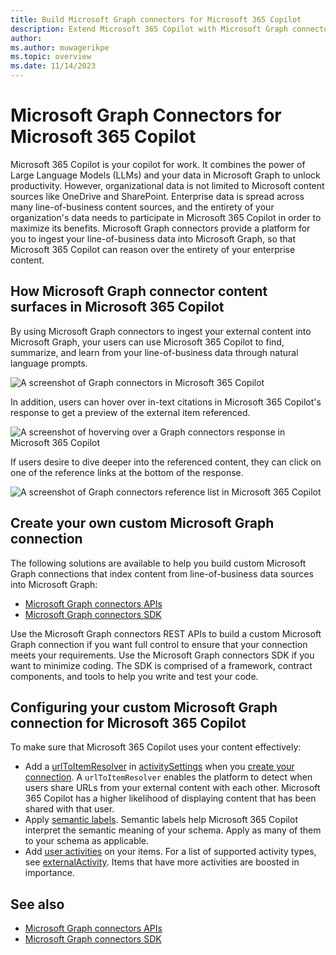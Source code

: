 ```yaml
---
title: Build Microsoft Graph connectors for Microsoft 365 Copilot
description: Extend Microsoft 365 Copilot with Microsoft Graph connectors
author: 
ms.author: muwagerikpe
ms.topic: overview
ms.date: 11/14/2023
---
```


# Microsoft Graph Connectors for Microsoft 365 Copilot

Microsoft 365 Copilot is your copilot for work. It combines the power of Large Language Models (LLMs) and your data in Microsoft Graph to unlock productivity. However, organizational data is not limited to Microsoft content sources like OneDrive and SharePoint. Enterprise data is spread across many line-of-business content sources, and the entirety of your organization's data needs to participate in Microsoft 365 Copilot in order to maximize its benefits. Microsoft Graph connectors provide a platform for you to ingest your line-of-business data into Microsoft Graph, so that Microsoft 365 Copilot can reason over the entirety of your enterprise content.

## How Microsoft Graph connector content surfaces in Microsoft 365 Copilot

By using Microsoft Graph connectors to ingest your external content into Microsoft Graph, your users can use Microsoft 365 Copilot to find, summarize, and learn from your line-of-business data through natural language prompts.

![A screenshot of Graph connectors in Microsoft 365 Copilot](assets/images/connectors-copilot-response.png)

In addition, users can hover over in-text citations in Microsoft 365 Copilot's response to get a preview of the external item referenced.

![A screenshot of hoverving over a Graph connectors response in Microsoft 365 Copilot](assets/images/connectors-copilot-hover.png)

If users desire to dive deeper into the referenced content, they can click on one of the reference links at the bottom of the response.

![A screenshot of Graph connectors reference list in Microsoft 365 Copilot](assets/images/connectors-copilot-logo.png)

## Create your own custom Microsoft Graph connection

The following solutions are available to help you build custom Microsoft Graph connections that index content from line-of-business data sources into Microsoft Graph:

- [Microsoft Graph connectors APIs](/graph/connecting-external-content-connectors-api-overview)
- [Microsoft Graph connectors SDK](/graph/custom-connector-sdk-sample-overview)

Use the Microsoft Graph connectors REST APIs to build a custom Microsoft Graph connection if you want full control to ensure that your connection meets your requirements. Use the Microsoft Graph connectors SDK if you want to minimize coding. The SDK is comprised of a framework, contract components, and tools to help you write and test your code.

## Configuring your custom Microsoft Graph connection for Microsoft 365 Copilot

To make sure that Microsoft 365 Copilot uses your content effectively:

- Add a [urlToItemResolver](/graph/api/resources/externalconnectors-urltoitemresolverbase) in [activitySettings](/graph/api/resources/externalconnectors-activitysettings) when you [create your connection](/graph/connecting-external-content-manage-connections#create-a-connection). A `urlToItemResolver` enables the platform to detect when users share URLs from your external content with each other. Microsoft 365 Copilot has a higher likelihood of displaying content that has been shared with that user. 
- Apply [semantic labels](/graph/connecting-external-content-manage-schema). Semantic labels help Microsoft 365 Copilot interpret the semantic meaning of your schema. Apply as many of them to your schema as applicable.
- Add [user activities](/graph/api/externalconnectors-externalitem-addactivities) on your items. For a list of supported activity types, see [externalActivity](/graph/api/resources/externalconnectors-externalactivity). Items that have more activities are boosted in importance.

## See also

- [Microsoft Graph connectors APIs](/graph/connecting-external-content-connectors-api-overview)
- [Microsoft Graph connectors SDK](/graph/custom-connector-sdk-sample-overview)
